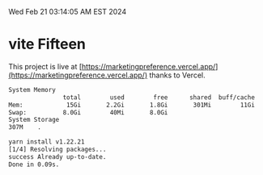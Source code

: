 Wed Feb 21 03:14:05 AM EST 2024

# vite Fifteen


This project is live at [https://marketingpreference.vercel.app/](https://marketingpreference.vercel.app/) thanks to Vercel.

```bash
System Memory
               total        used        free      shared  buff/cache   available
Mem:            15Gi       2.2Gi       1.8Gi       301Mi        11Gi        13Gi
Swap:          8.0Gi        40Mi       8.0Gi
System Storage
307M	.
```
```bash
yarn install v1.22.21
[1/4] Resolving packages...
success Already up-to-date.
Done in 0.09s.
```
